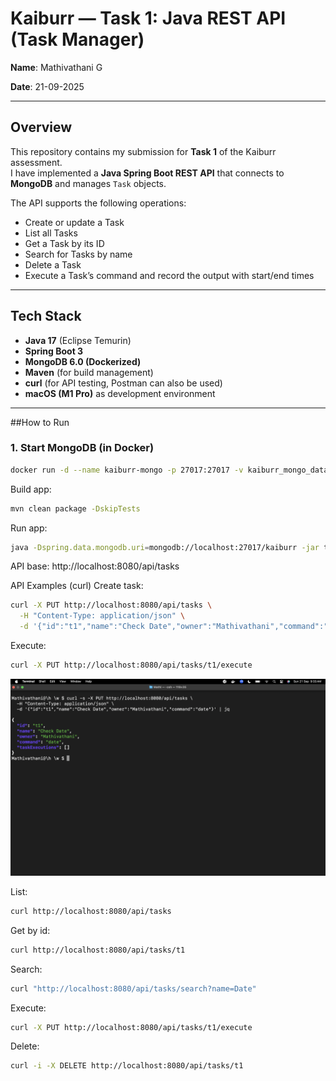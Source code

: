 # Kaiburr — Task 1: Java REST API (Task Manager)

**Name**: Mathivathani G

**Date**: 21-09-2025  

---

## Overview
This repository contains my submission for **Task 1** of the Kaiburr assessment.  
I have implemented a **Java Spring Boot REST API** that connects to **MongoDB** and manages `Task` objects.  

The API supports the following operations:
- Create or update a Task  
- List all Tasks  
- Get a Task by its ID  
- Search for Tasks by name  
- Delete a Task  
- Execute a Task’s command and record the output with start/end times  

---

##  Tech Stack
- **Java 17** (Eclipse Temurin)  
- **Spring Boot 3**  
- **MongoDB 6.0 (Dockerized)**  
- **Maven** (for build management)  
- **curl** (for API testing, Postman can also be used)  
- **macOS (M1 Pro)** as development environment  

---

##How to Run

### 1. Start MongoDB (in Docker)
```bash
docker run -d --name kaiburr-mongo -p 27017:27017 -v kaiburr_mongo_data:/data/db mongo:6.0
```
Build app:
```bash
mvn clean package -DskipTests
```

Run app:
```bash
java -Dspring.data.mongodb.uri=mongodb://localhost:27017/kaiburr -jar target/taskmanager-0.0.1-SNAPSHOT.jar
```
API base: http://localhost:8080/api/tasks

API Examples (curl)
Create task:
```bash
curl -X PUT http://localhost:8080/api/tasks \
  -H "Content-Type: application/json" \
  -d '{"id":"t1","name":"Check Date","owner":"Mathivathani","command":"date"}'
```
Execute:
```bash
curl -X PUT http://localhost:8080/api/tasks/t1/execute
```
![TASK CREATED](https://github.com/Mathivathani-G/kaiburr-task1-java/blob/main/screenshots/screenshots/JSON-Task%20Created.png)

List:
```bash
curl http://localhost:8080/api/tasks
```
Get by id:
```bash
curl http://localhost:8080/api/tasks/t1
```
Search:
```bash
curl "http://localhost:8080/api/tasks/search?name=Date"
```
Execute:
```bash
curl -X PUT http://localhost:8080/api/tasks/t1/execute
```
Delete:
```bash
curl -i -X DELETE http://localhost:8080/api/tasks/t1
```

